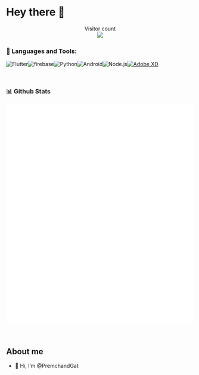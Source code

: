 # Hey there :wave:

<p align="center"> 
  Visitor count<br>
  <img src="https://profile-counter.glitch.me/PremchandGata/count.svg" />
</p>


### 🔨 Languages and Tools:
<a href="https://flutter.dev/" target="_blank"> <img align="left" src="https://storage.googleapis.com/cms-storage-bucket/6a07d8a62f4308d2b854.svg" alt="Flutter" height="42px"/> </a> 
<a href="https://firebase.google.com/" target="_blank"> <img align="left" src="https://www.gstatic.com/devrel-devsite/prod/vefe830b4ddbb6fbf9f8f84fc45bd4079738c13cea1a4dbeb400bd711e695c305/firebase/images/lockup.svg" alt="firebase" height ="42px"/> </a>
<a href="https://www.python.org" target="_blank"><img align="left" alt="Python" height ="42px" src="https://www.python.org/static/img/python-logo.png"></a>
<a href="https://developer.android.com" target="_blank"> <img align="left" alt="Android" height ="42px" src="https://raw.githubusercontent.com/rahul-jha98/github_readme_icons/main/language_and_tools/square/android/android.svg"> </a>
<a href="https://nodejs.org" target="_blank"><img align="left" alt="Node.js" height ="42px" src="https://nodejs.org/static/images/logo.svg"></a>
<a href="https://www.adobe.com/in/products/xd.html" target="_blank"> <img src="https://www.adobe.com/content/dam/cc/us/en/products/xd/max2021-home/Adobe-XD-Logo-White.svg" alt="Adobe XD" height='42px'/> </a>

<br>

### 📊 Github Stats
<a href='https://github.com/PremchandGat/github-stats-transparent'>
  
![Stats Overview](https://raw.githubusercontent.com/PremchandGat/github-stats-transparent/output/generated/overview.svg)
![Most Used Languages](https://raw.githubusercontent.com/PremchandGat/github-stats-transparent/output/generated/languages.svg)

</a>
<br>

## About me
-  👋 Hi, I’m @PremchandGat

<!---
PremchandGat/PremchandGat is a ✨ special ✨ repository because its `README.md` (this file) appears on your GitHub profile.
You can click the Preview link to take a look at your changes.
--->
